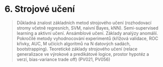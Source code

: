 # 6. Strojové učení

> Důkladná znalost základních metod strojového učení (rozhodovací stromy včetně regresních, SVM, naivní Bayes, kNN). Semi-supervised learning a aktivní učení. Ansámblové učení. Základy analýzy anomálií. Pokročilé metody vyhodnocování experimentů (křížová validace, ROC křivky, AUC, M učících algoritmů na N datových sadách, bootstrapping). Teoretické základy strojového učení (relace generalizace ve výrokové a predikátové logice, prostor hypotéz a verzí, bias-variance trade off) (PV021, PV056)